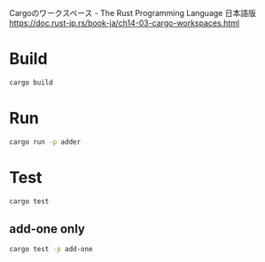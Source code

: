 Cargoのワークスペース - The Rust Programming Language 日本語版 https://doc.rust-jp.rs/book-ja/ch14-03-cargo-workspaces.html

# Build

```sh
cargo build
```

# Run

```sh
cargo run -p adder
```

# Test

```sh
cargo test
```

## add-one only

```sh
cargo test -p add-one
```
